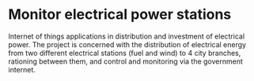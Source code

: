 # Monitor electrical power stations
Internet of things applications in distribution and investment of electrical power.
The project is concerned with the distribution of electrical energy from two different electrical stations (fuel and wind) to 4 city branches, rationing between them, and control and monitoring via the government internet.

